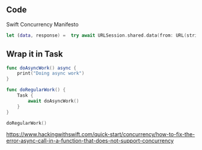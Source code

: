 

## Code

Swift Concurrency Manifesto

```swift
let (data, response) =  try await URLSession.shared.data(from: URL(string: "website.com")!)
```



## Wrap it in Task

```swift
func doAsyncWork() async {
    print("Doing async work")
}

func doRegularWork() {
    Task {
        await doAsyncWork()
    }
}

doRegularWork()
```

https://www.hackingwithswift.com/quick-start/concurrency/how-to-fix-the-error-async-call-in-a-function-that-does-not-support-concurrency